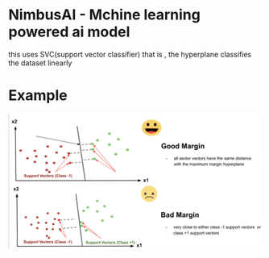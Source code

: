 # NimbusAI - Mchine learning powered ai model

this uses SVC(support vector classifier) that is ,  the hyperplane classifies the dataset linearly

# Example
![image](assets/13379svm15.png)

